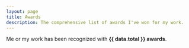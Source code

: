 ```yaml
---
layout: page
title: Awards
description: The comprehensive list of awards I've won for my work.
---
```


<script setup>
    import AwardsPage from './Awards.vue'
    import { data as awards } from './awards.data'
    import { data as companies } from '../globals/companies.data'
    import _ from 'lodash'

    const data = {}
    _.each(companies, (value) => {
        data[value.slug] = _.filter(awards, o => { return o.company.slug == value.slug })
    });
    data.total = awards.length;
</script>

Me or my work has been recognized with **{{ data.total }} awards**.

<AwardsPage :data="data"></AwardsPage>

